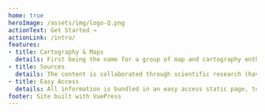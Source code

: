 ```yaml
---
home: true
heroImage: /assets/img/logo-Q.png
actionText: Get Started →
actionLink: /intro/
features:
- title: Cartography & Maps
  details: First being the name for a group of map and cartography enthusiasts, now describing a documentation to bundle resources, data and information for easy access for everyone interested in cartography, GIS and related techniques. 
- title: Sources
  details: The content is collaborated through scientific research (having a Master's degree in Cartography certainly set the stone), shared content by communities and own research. Every extern source is linked back to give credit to the content creator. While I do not guarantee the correctness of the information, I appreciate any feedback and tips, if something is wrong or misinterpreted. Feel free to contact me! 
- title: Easy Access
  details: All information is bundled in an easy access static page, to find the desired content at a glance.
footer: Site built with VuePress
---
```


